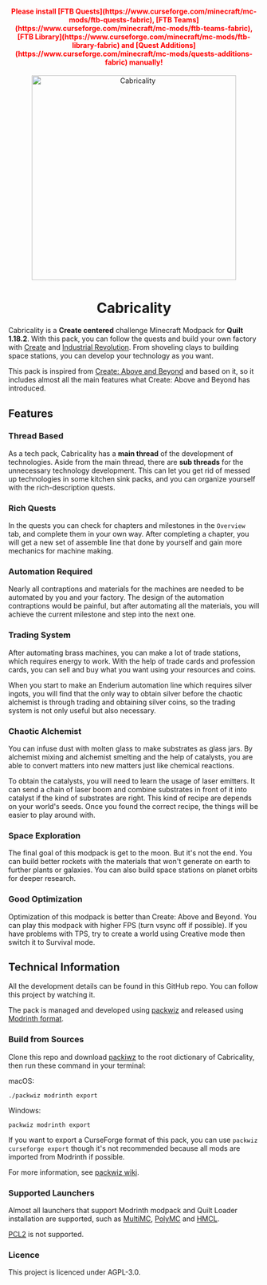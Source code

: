 
<h4 align="center"><font color='red'> Please install [FTB Quests](https://www.curseforge.com/minecraft/mc-mods/ftb-quests-fabric), [FTB Teams](https://www.curseforge.com/minecraft/mc-mods/ftb-teams-fabric), [FTB Library](https://www.curseforge.com/minecraft/mc-mods/ftb-library-fabric) and [Quest Additions](https://www.curseforge.com/minecraft/mc-mods/quests-additions-fabric) manually!</font></h4>

<div align="center"> <img src="https://github.com/DM-Earth/Cabricality/blob/packwiz/1.18.2/quilt/dev/assets/cabricality_banner.png?raw=true" width = 410 alt="Cabricality"> </div>
<h1 align="center"> Cabricality </h1>

Cabricality is a **Create centered** challenge Minecraft Modpack for **Quilt 1.18.2**. With this pack, you can follow the quests and build your own factory with [Create](https://github.com/Fabricators-of-Create/Create) and [Industrial Revolution](https://github.com/GabrielOlvH/Industrial-Revolution). From shoveling clays to building space stations, you can develop your technology as you want.

This pack is inspired from [Create: Above and Beyond](https://github.com/simibubi/Above-and-Beyond) and based on it, so it includes almost all the main features what Create: Above and Beyond has introduced.

## Features

### Thread Based

As a tech pack, Cabricality has a **main thread** of the development of technologies. Aside from the main thread, there are **sub threads** for the unnecessary technology development. This can let you get rid of messed up technologies in some kitchen sink packs, and you can organize yourself with the rich-description quests.

### Rich Quests

In the quests you can check for chapters and milestones in the `Overview` tab, and complete them in your own way. After completing a chapter, you will get a new set of assemble line that done by yourself and gain more mechanics for machine making.

### Automation Required

Nearly all contraptions and materials for the machines are needed to be automated by you and your factory. The design of the automation contraptions would be painful, but after automating all the materials, you will achieve the current milestone and step into the next one.

### Trading System

After automating brass machines, you can make a lot of trade stations, which requires energy to work. With the help of trade cards and profession cards, you can sell and buy what you want using your resources and coins. 

When you start to make an Enderium automation line which requires silver ingots, you will find that the only way to obtain silver before the chaotic alchemist is through trading and obtaining silver coins, so the trading system is not only useful but also necessary.

### Chaotic Alchemist

You can infuse dust with molten glass to make substrates as glass jars. By alchemist mixing and alchemist smelting and the help of catalysts, you are able to convert matters into new matters just like chemical reactions.

To obtain the catalysts, you will need to learn the usage of laser emitters. It can send a chain of laser boom and combine substrates in front of it into catalyst if the kind of substrates are right. This kind of recipe are depends on your world's seeds. Once you found the correct recipe, the things will be easier to play around with.

### Space Exploration

The final goal of this modpack is get to the moon. But it's not the end. You can build better rockets with the materials that won't generate on earth to further plants or galaxies. You can also build space stations on planet orbits for deeper research.

### Good Optimization

Optimization of this modpack is better than Create: Above and Beyond. You can play this modpack with higher FPS (turn vsync off if possible). If you have problems with TPS, try to create a world using Creative mode then switch it to Survival mode.

## Technical Information

All the development details can be found in this GitHub repo. You can follow this project by watching it.

The pack is managed and developed using [packwiz](https://github.com/packwiz/packwiz) and released using [Modrinth format](https://docs.modrinth.com/docs/modpacks/format_definition/).

### Build from Sources

Clone this repo and download [packiwz](https://github.com/packwiz/packwiz) to the root dictionary of Cabricality, then run these command in your terminal:

macOS:

`./packwiz modrinth export`

Windows:

`packwiz modrinth export`

If you want to export a CurseForge format of this pack, you can use `packwiz curseforge export` though it's not recommended because all mods are imported from Modrinth if possible.

For more information, see [packwiz wiki](https://packwiz.infra.link/).

### Supported Launchers

Almost all launchers that support Modrinth modpack and Quilt Loader installation are supported, such as [MultiMC](https://github.com/MultiMC/Launcher), [PolyMC](https://github.com/PolyMC/PolyMC) and [HMCL](https://github.com/huanghongxun/HMCL). 

[PCL2](https://github.com/Hex-Dragon/PCL2) is not supported.

### Licence

This project is licenced under AGPL-3.0.
